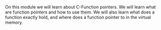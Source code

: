 On this module we will learn about C-Function pointers. We will learn what are function pointers
and how to use them. We will also learn what does a function exactly hold, and where does
a function pointer to in the virtual memory.
